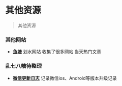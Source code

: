 # 其他资源
> 其他资源

### 其他网站
- [**鱼塘**](https://www.printf520.com/hot.html) 划水网站 收集了很多网站 当天热门文章

### 乱七八糟待整理
- [**微信更新日志**](https://weixin.qq.com/cgi-bin/readtemplate?lang=zh_CN&t=weixin_faq_list) 记录微信ios、Android等版本升级记录





